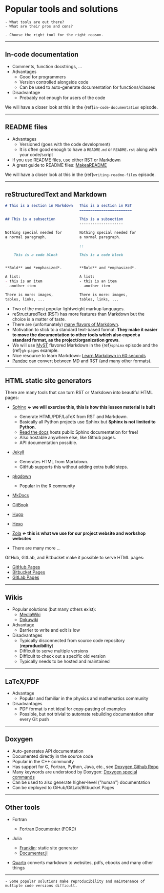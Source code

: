 # Popular tools and solutions

```{questions}
- What tools are out there?
- What are their pros and cons?
```

```{objectives}
- Choose the right tool for the right reason.
```

---

## In-code documentation

- Comments, function docstrings, ...
- Advantages
  - Good for programmers
  - Version controlled alongside code
  - Can be used to auto-generate documentation for functions/classes
- Disadvantage
  - Probably not enough for users of the code

We will have a closer look at this in the {ref}`in-code-documentation` episode.

---

## README files

- Advantages
  - Versioned (goes with the code development)
  - It is often good enough to have a `README.md` or `README.rst` along with your code/script
- If you use README files, use either
  [RST](http://docutils.sourceforge.net/rst.html) or
  [Markdown](https://commonmark.org/help/)
- A great guide to README files: [MakeaREADME](https://www.makeareadme.com/)

We will have a closer look at this in the {ref}`writing-readme-files` episode.

---

## reStructuredText and Markdown

```markdown
# This is a section in Markdown   This is a section in RST
                                  ========================

## This is a subsection           This is a subsection
                                  --------------------

Nothing special needed for        Nothing special needed for
a normal paragraph.               a normal paragraph.

                                  ::

    This is a code block          This is a code block


**Bold** and *emphasized*.        **Bold** and *emphasized*.

A list:                           A list:
- this is an item                 - this is an item
- another item                    - another item

There is more: images,            There is more: images,
tables, links, ...                tables, links, ...
```

- Two of the most popular lightweight markup languages.
- reStructuredText (RST) has more features than Markdown but the choice is a matter of taste.
- There are (unfortunately) [many flavors of Markdown](https://github.com/jgm/CommonMark/wiki/Markdown-Flavors).
- Motivation to stick to a standard text-based format: **They make it easier to move the documentation to other tools
  which also expect a standard format, as the project/organization grows**.
- We will use [MyST](https://myst-parser.readthedocs.io/en/latest/)
  flavored Markdown in the {ref}`sphinx` episode and the
  {ref}`gh-pages` example.
- Nice resource to learn Markdown: [Learn Markdown in 60 seconds](http://commonmark.org/help/)
- [Pandoc](https://pandoc.org/) can convert between MD and RST (and many other formats).

---

## HTML static site generators

There are many tools that can turn RST or Markdown into beautiful HTML pages:

- [Sphinx](http://sphinx-doc.org) **← we will exercise this, this is how this lesson material is built**
  - Generate HTML/PDF/LaTeX from RST and Markdown.
  - Basically all Python projects use Sphinx but **Sphinx is not limited to Python**.
  - [Read the docs](http://readthedocs.org)
    hosts public Sphinx documentation for free!
  - Also hostable anywhere else, like Github pages.
  - API documentation possible.

- [Jekyll](https://jekyllrb.com)
  - Generates HTML from Markdown.
  - GitHub supports this without adding extra build steps.

- [pkgdown](https://pkgdown.r-lib.org/)
  - Popular in the R community

- [MkDocs](https://www.mkdocs.org/)
- [GitBook](https://www.gitbook.com/)
- [Hugo](https://gohugo.io)
- [Hexo](https://hexo.io)
- [Zola](https://www.getzola.org/) **<- this is what we use for our project website and workshop websites**
- There are many more ...

GitHub, GitLab, and Bitbucket make it possible to serve HTML pages:
- [GitHub Pages](https://pages.github.com)
- [Bitbucket Pages](https://pages.bitbucket.io/)
- [GitLab Pages](https://pages.gitlab.io)

---

## Wikis

- Popular solutions (but many others exist):
  - [MediaWiki](https://www.mediawiki.org)
  - [Dokuwiki](https://www.dokuwiki.org)
- Advantage
  - Barrier to write and edit is low
- Disadvantages
  - Typically disconnected from source code repository (**reproducibility**)
  - Difficult to serve multiple versions
  - Difficult to check out a specific old version
  - Typically needs to be hosted and maintained

---

## LaTeX/PDF

- Advantage
  - Popular and familiar in the physics and mathematics community
- Disadvantages
  - PDF format is not ideal for copy-pasting of examples
  - Possible, but not trivial to automate rebuilding documentation after every Git push

---

## Doxygen

- Auto-generates API documentation
- Documented directly in the source code
- Popular in the C++ community
- Has support for C, Fortran, Python, Java, etc.,
  see [Doxygen Github Repo](https://github.com/doxygen/doxygen)
- Many keywords are understood by Doxygen:
  [Doxygen special commands](http://www.doxygen.nl/manual/commands.html)
- Can be used to also generate higher-level ("human") documentation
- Can be deployed to GiHub/GitLab/Bitbucket Pages

---

## Other tools

- Fortran
  - [Fortran Documenter (FORD)](https://github.com/Fortran-FOSS-Programmers/ford)

- Julia
  - [Franklin](https://franklinjl.org/): static site generator
  - [Documenter.jl](https://juliadocs.github.io/Documenter.jl/stable/)

- [Quarto](https://quarto.org/) converts markdown to websites, pdfs, ebooks and many other things

---

```{keypoints}
- Some popular solutions make reproducibility and maintenance of multiple code versions difficult.
```
